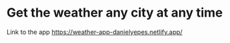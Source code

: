 # Get the weather any city at any time

Link to the app https://weather-app-danielyepes.netlify.app/

